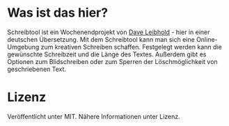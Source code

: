 # Was ist das hier?

Schreibtool ist ein Wochenendprojekt von [Dave Leibhold](https://github.com/davehold/WritingTool) - hier in einer deutschen Übersetzung. Mit dem Schreibtool kann man sich eine Online-Umgebung zum kreativen Schreiben schaffen. Festgelegt werden kann die gewünschte Schreibzeit und die Länge des Textes. Außerdem gibt es Optionen zum Blidschreiben oder zum Sperren der Löschmöglichkeit von geschriebenen Text.  

# Lizenz
Veröffentlicht unter MIT. Nähere Informationen unter Lizenz.
